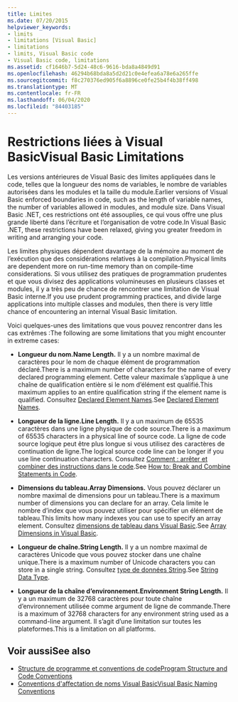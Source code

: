 ```yaml
---
title: Limites
ms.date: 07/20/2015
helpviewer_keywords:
- limits
- limitations [Visual Basic]
- limitations
- limits, Visual Basic code
- Visual Basic code, limitations
ms.assetid: cf1646b7-5d24-48c6-9616-bda8a4849d91
ms.openlocfilehash: 46294b68bda8a5d2d21c0e4efea6a78e6a265ffe
ms.sourcegitcommit: f8c270376ed905f6a8896ce0fe25b4f4b38ff498
ms.translationtype: MT
ms.contentlocale: fr-FR
ms.lasthandoff: 06/04/2020
ms.locfileid: "84403185"
---
```

# <a name="visual-basic-limitations"></a><span data-ttu-id="273db-102">Restrictions liées à Visual Basic</span><span class="sxs-lookup"><span data-stu-id="273db-102">Visual Basic Limitations</span></span>
<span data-ttu-id="273db-103">Les versions antérieures de Visual Basic des limites appliquées dans le code, telles que la longueur des noms de variables, le nombre de variables autorisées dans les modules et la taille du module.</span><span class="sxs-lookup"><span data-stu-id="273db-103">Earlier versions of Visual Basic enforced boundaries in code, such as the length of variable names, the number of variables allowed in modules, and module size.</span></span> <span data-ttu-id="273db-104">Dans Visual Basic .NET, ces restrictions ont été assouplies, ce qui vous offre une plus grande liberté dans l’écriture et l’organisation de votre code.</span><span class="sxs-lookup"><span data-stu-id="273db-104">In Visual Basic .NET, these restrictions have been relaxed, giving you greater freedom in writing and arranging your code.</span></span>  
  
 <span data-ttu-id="273db-105">Les limites physiques dépendent davantage de la mémoire au moment de l’exécution que des considérations relatives à la compilation.</span><span class="sxs-lookup"><span data-stu-id="273db-105">Physical limits are dependent more on run-time memory than on compile-time considerations.</span></span> <span data-ttu-id="273db-106">Si vous utilisez des pratiques de programmation prudentes et que vous divisez des applications volumineuses en plusieurs classes et modules, il y a très peu de chance de rencontrer une limitation de Visual Basic interne.</span><span class="sxs-lookup"><span data-stu-id="273db-106">If you use prudent programming practices, and divide large applications into multiple classes and modules, then there is very little chance of encountering an internal Visual Basic limitation.</span></span>  
  
 <span data-ttu-id="273db-107">Voici quelques-unes des limitations que vous pouvez rencontrer dans les cas extrêmes :</span><span class="sxs-lookup"><span data-stu-id="273db-107">The following are some limitations that you might encounter in extreme cases:</span></span>  
  
- <span data-ttu-id="273db-108">**Longueur du nom.**</span><span class="sxs-lookup"><span data-stu-id="273db-108">**Name Length.**</span></span> <span data-ttu-id="273db-109">Il y a un nombre maximal de caractères pour le nom de chaque élément de programmation déclaré.</span><span class="sxs-lookup"><span data-stu-id="273db-109">There is a maximum number of characters for the name of every declared programming element.</span></span> <span data-ttu-id="273db-110">Cette valeur maximale s’applique à une chaîne de qualification entière si le nom d’élément est qualifié.</span><span class="sxs-lookup"><span data-stu-id="273db-110">This maximum applies to an entire qualification string if the element name is qualified.</span></span> <span data-ttu-id="273db-111">Consultez [Declared Element Names](../language-features/declared-elements/declared-element-names.md).</span><span class="sxs-lookup"><span data-stu-id="273db-111">See [Declared Element Names](../language-features/declared-elements/declared-element-names.md).</span></span>  
  
- <span data-ttu-id="273db-112">**Longueur de la ligne.**</span><span class="sxs-lookup"><span data-stu-id="273db-112">**Line Length.**</span></span> <span data-ttu-id="273db-113">Il y a un maximum de 65535 caractères dans une ligne physique de code source.</span><span class="sxs-lookup"><span data-stu-id="273db-113">There is a maximum of 65535 characters in a physical line of source code.</span></span> <span data-ttu-id="273db-114">La ligne de code source logique peut être plus longue si vous utilisez des caractères de continuation de ligne.</span><span class="sxs-lookup"><span data-stu-id="273db-114">The logical source code line can be longer if you use line continuation characters.</span></span> <span data-ttu-id="273db-115">Consultez [Comment : arrêter et combiner des instructions dans le code](how-to-break-and-combine-statements-in-code.md).</span><span class="sxs-lookup"><span data-stu-id="273db-115">See [How to: Break and Combine Statements in Code](how-to-break-and-combine-statements-in-code.md).</span></span>  
  
- <span data-ttu-id="273db-116">**Dimensions du tableau.**</span><span class="sxs-lookup"><span data-stu-id="273db-116">**Array Dimensions.**</span></span> <span data-ttu-id="273db-117">Vous pouvez déclarer un nombre maximal de dimensions pour un tableau.</span><span class="sxs-lookup"><span data-stu-id="273db-117">There is a maximum number of dimensions you can declare for an array.</span></span> <span data-ttu-id="273db-118">Cela limite le nombre d’index que vous pouvez utiliser pour spécifier un élément de tableau.</span><span class="sxs-lookup"><span data-stu-id="273db-118">This limits how many indexes you can use to specify an array element.</span></span> <span data-ttu-id="273db-119">Consultez [dimensions de tableau dans Visual Basic](../language-features/arrays/array-dimensions.md).</span><span class="sxs-lookup"><span data-stu-id="273db-119">See [Array Dimensions in Visual Basic](../language-features/arrays/array-dimensions.md).</span></span>  
  
- <span data-ttu-id="273db-120">**Longueur de chaîne.**</span><span class="sxs-lookup"><span data-stu-id="273db-120">**String Length.**</span></span> <span data-ttu-id="273db-121">Il y a un nombre maximal de caractères Unicode que vous pouvez stocker dans une chaîne unique.</span><span class="sxs-lookup"><span data-stu-id="273db-121">There is a maximum number of Unicode characters you can store in a single string.</span></span> <span data-ttu-id="273db-122">Consultez [type de données String](../../language-reference/data-types/string-data-type.md).</span><span class="sxs-lookup"><span data-stu-id="273db-122">See [String Data Type](../../language-reference/data-types/string-data-type.md).</span></span>  
  
- <span data-ttu-id="273db-123">**Longueur de la chaîne d’environnement.**</span><span class="sxs-lookup"><span data-stu-id="273db-123">**Environment String Length.**</span></span> <span data-ttu-id="273db-124">Il y a un maximum de 32768 caractères pour toute chaîne d’environnement utilisée comme argument de ligne de commande.</span><span class="sxs-lookup"><span data-stu-id="273db-124">There is a maximum of 32768 characters for any environment string used as a command-line argument.</span></span> <span data-ttu-id="273db-125">Il s’agit d’une limitation sur toutes les plateformes.</span><span class="sxs-lookup"><span data-stu-id="273db-125">This is a limitation on all platforms.</span></span>  
  
## <a name="see-also"></a><span data-ttu-id="273db-126">Voir aussi</span><span class="sxs-lookup"><span data-stu-id="273db-126">See also</span></span>

- [<span data-ttu-id="273db-127">Structure de programme et conventions de code</span><span class="sxs-lookup"><span data-stu-id="273db-127">Program Structure and Code Conventions</span></span>](program-structure-and-code-conventions.md)
- [<span data-ttu-id="273db-128">Conventions d'affectation de noms Visual Basic</span><span class="sxs-lookup"><span data-stu-id="273db-128">Visual Basic Naming Conventions</span></span>](naming-conventions.md)
